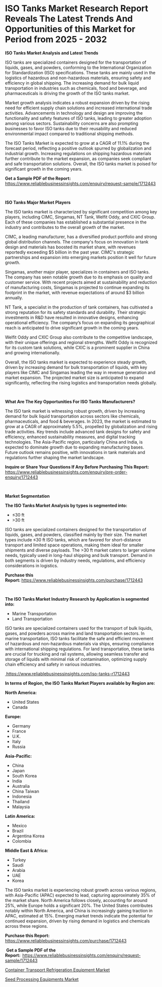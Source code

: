 <p><h1>ISO Tanks Market Research Report Reveals The Latest Trends And Opportunities of this Market for Period from 2025 - 2032</h1></p><p><strong>ISO Tanks Market Analysis and Latest Trends</strong></p>
<p><p>ISO tanks are specialized containers designed for the transportation of liquids, gases, and powders, conforming to the International Organization for Standardization (ISO) specifications. These tanks are mainly used in the logistics of hazardous and non-hazardous materials, ensuring safety and efficiency in global shipping. The increasing demand for bulk liquid transportation in industries such as chemicals, food and beverage, and pharmaceuticals is driving the growth of the ISO tanks market.</p><p>Market growth analysis indicates a robust expansion driven by the rising need for efficient supply chain solutions and increased international trade activities. Advancements in technology and design are improving the functionality and safety features of ISO tanks, leading to greater adoption among various sectors. Sustainability concerns are also prompting businesses to favor ISO tanks due to their reusability and reduced environmental impact compared to traditional shipping methods.</p><p>The ISO Tanks Market is expected to grow at a CAGR of 11.1% during the forecast period, reflecting a positive outlook spurred by globalization and industrial growth. Increasing regulations on shipping hazardous materials further contribute to the market expansion, as companies seek compliant and safe transportation solutions. Overall, the ISO tanks market is poised for significant growth in the coming years.</p></p>
<p><strong>Get a Sample PDF of the Report:&nbsp;</strong> <a href="https://www.reliablebusinessinsights.com/enquiry/request-sample/1712443?utm_campaign=57&utm_medium=2&utm_source=Github&utm_content=ia&utm_term=11012025&utm_id=iso-tanks">https://www.reliablebusinessinsights.com/enquiry/request-sample/1712443</a></p>
<p>&nbsp;</p>
<p><strong>ISO Tanks Major Market Players</strong></p>
<p><p>The ISO tanks market is characterized by significant competition among key players, including CIMC, Singamas, NT Tank, Welfit Oddy, and CXIC Group. Each of these companies has established a substantial presence in the industry and contributes to the overall growth of the market.</p><p>CIMC, a leading manufacturer, has a diversified product portfolio and strong global distribution channels. The company's focus on innovation in tank design and materials has boosted its market share, with revenues reportedly exceeding $5 billion in the past year. CIMC's strategic partnerships and expansion into emerging markets position it well for future growth.</p><p>Singamas, another major player, specializes in containers and ISO tanks. The company has seen notable growth due to its emphasis on quality and customer service. With recent projects aimed at sustainability and reduction of manufacturing costs, Singamas is projected to continue expanding its footprint in the market, with revenue expectations of around $3 billion annually.</p><p>NT Tank, a specialist in the production of tank containers, has cultivated a strong reputation for its safety standards and durability. Their strategic investments in R&D have resulted in innovative designs, enhancing operational efficiency. The company’s focus on expanding its geographical reach is anticipated to drive significant growth in the coming years.</p><p>Welfit Oddy and CXIC Group also contribute to the competitive landscape, with their unique offerings and regional strengths. Welfit Oddy is recognized for its custom tank solutions, while CXIC is a prominent supplier in China and growing internationally.</p><p>Overall, the ISO tanks market is expected to experience steady growth, driven by increasing demand for bulk transportation of liquids, with key players like CIMC and Singamas leading the way in revenue generation and market expansion. The projected market size is anticipated to expand significantly, reflecting the rising logistics and transportation needs globally.</p></p>
<p>&nbsp;</p>
<p><strong>What Are The Key Opportunities For ISO Tanks Manufacturers?</strong></p>
<p><p>The ISO tank market is witnessing robust growth, driven by increasing demand for bulk liquid transportation across sectors like chemicals, pharmaceuticals, and food & beverages. In 2023, the market is estimated to grow at a CAGR of approximately 5.5%, propelled by globalization and rising trade activities. Key trends include advanced tank designs for safety and efficiency, enhanced sustainability measures, and digital tracking technologies. The Asia-Pacific region, particularly China and India, is expected to dominate growth due to expanding manufacturing bases. Future outlook remains positive, with innovations in tank materials and regulations further shaping the market landscape.</p></p>
<p><strong>Inquire or Share Your Questions If Any Before Purchasing This Report:</strong> <a href="https://www.reliablebusinessinsights.com/enquiry/pre-order-enquiry/1712443?utm_campaign=57&utm_medium=2&utm_source=Github&utm_content=ia&utm_term=11012025&utm_id=iso-tanks">https://www.reliablebusinessinsights.com/enquiry/pre-order-enquiry/1712443</a></p>
<p>&nbsp;</p>
<p><strong>Market Segmentation</strong></p>
<p><strong>The ISO Tanks Market Analysis by types is segmented into:</strong></p>
<p><ul><li>≤30 ft</li><li>>30 ft</li></ul></p>
<p><p>ISO tanks are specialized containers designed for the transportation of liquids, gases, and powders, classified mainly by their size. The market types include ≤30 ft ISO tanks, which are favored for short-distance transport and limited space operations, making them ideal for smaller shipments and diverse payloads. The >30 ft market caters to larger volume needs, typically used in long-haul shipping and bulk transport. Demand in both segments is driven by industry needs, regulations, and efficiency considerations in logistics.</p></p>
<p><strong>Purchase this Report:&nbsp;</strong><a href="https://www.reliablebusinessinsights.com/purchase/1712443?utm_campaign=57&utm_medium=2&utm_source=Github&utm_content=ia&utm_term=11012025&utm_id=iso-tanks">https://www.reliablebusinessinsights.com/purchase/1712443</a></p>
<p>&nbsp;</p>
<p><strong>The ISO Tanks Market Industry Research by Application is segmented into:</strong></p>
<p><ul><li>Marine Transportation</li><li>Land Transportation</li></ul></p>
<p><p>ISO tanks are specialized containers used for the transport of bulk liquids, gases, and powders across marine and land transportation sectors. In marine transportation, ISO tanks facilitate the safe and efficient movement of hazardous and non-hazardous materials via ships, ensuring compliance with international shipping regulations. For land transportation, these tanks are crucial for trucking and rail systems, allowing seamless transfer and storage of liquids with minimal risk of contamination, optimizing supply chain efficiency and safety in various industries.</p></p>
<p><a href="https://www.reliablebusinessinsights.com/iso-tanks-r1712443?utm_campaign=57&utm_medium=2&utm_source=Github&utm_content=ia&utm_term=11012025&utm_id=iso-tanks">&nbsp;https://www.reliablebusinessinsights.com/iso-tanks-r1712443</a></p>
<p><strong>In terms of Region, the ISO Tanks Market Players available by Region are:</strong></p>
<p>
    <p> <strong> North America: </strong>
        <ul>
            <li>United States</li>
            <li>Canada</li>
        </ul>
        </p> 
    <p> <strong> Europe: </strong>
        <ul>
            <li>Germany</li>
            <li>France</li>
            <li>U.K.</li>
            <li>Italy</li>
            <li>Russia</li>
        </ul>
        </p> 
    <p> <strong> Asia-Pacific: </strong>
        <ul>
            <li>China</li>
            <li>Japan</li>
            <li>South Korea</li>
            <li>India</li>
            <li>Australia</li>
            <li>China Taiwan</li>
            <li>Indonesia</li>
            <li>Thailand</li>
            <li>Malaysia</li>
        </ul>
        </p> 
    <p> <strong> Latin America: </strong>
        <ul>
            <li>Mexico</li>
            <li>Brazil</li>
            <li>Argentina Korea</li>
            <li>Colombia</li>
        </ul>
        </p> 
    <p> <strong> Middle East & Africa: </strong>
        <ul>
            <li>Turkey</li>
            <li>Saudi</li>
            <li>Arabia</li>
            <li>UAE</li>
            <li>Korea</li>
        </ul>
    </p>
    </p>
<p><p>The ISO tanks market is experiencing robust growth across various regions, with Asia-Pacific (APAC) expected to lead, capturing approximately 35% of the market share. North America follows closely, accounting for around 25%, while Europe holds a significant 20%. The United States contributes notably within North America, and China is increasingly gaining traction in APAC, estimated at 15%. Emerging market trends indicate the potential for continued expansion, driven by rising demand in logistics and chemicals across these regions.</p></p>
<p><strong>Purchase this Report: </strong><a href="https://www.reliablebusinessinsights.com/purchase/1712443?utm_campaign=57&utm_medium=2&utm_source=Github&utm_content=ia&utm_term=11012025&utm_id=iso-tanks">https://www.reliablebusinessinsights.com/purchase/1712443</a></p>
<p>&nbsp;<strong>Get a Sample PDF of the Report:&nbsp;&nbsp;</strong><a href="https://www.reliablebusinessinsights.com/enquiry/request-sample/1712443?utm_campaign=57&utm_medium=2&utm_source=Github&utm_content=ia&utm_term=11012025&utm_id=iso-tanks">https://www.reliablebusinessinsights.com/enquiry/request-sample/1712443</a></p>
<p><strong></strong></p>
<p><p><a href="https://github.com/ccreola81/Market-Research-Report-List-1/blob/main/container-transport-refrigeration-equipment-market.md?utm_campaign=57&utm_medium=2&utm_source=Github&utm_content=ia&utm_term=11012025&utm_id=iso-tanks">Container Transport Refrigeration Equipment Market</a></p><p><a href="https://github.com/bolalfredia7777/Market-Research-Report-List-1/blob/main/seed-processing-equipments-market.md?utm_campaign=57&utm_medium=2&utm_source=Github&utm_content=ia&utm_term=11012025&utm_id=iso-tanks">Seed Processing Equipments Market</a></p></p>
